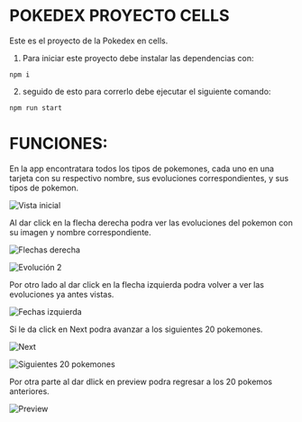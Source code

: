 # POKEDEX PROYECTO CELLS

  Este es el proyecto de la Pokedex en cells. 

1. Para iniciar este proyecto debe instalar las dependencias con:
```
npm i
```
2. seguido de esto para correrlo debe ejecutar el siguiente comando: 
```
npm run start
```
# FUNCIONES:
  En la app encontratara todos los tipos de pokemones, cada uno en una tarjeta con su respectivo nombre, sus evoluciones correspondientes, y sus tipos de pokemon.

![Vista inicial](https://res.cloudinary.com/duzyd4ju7/image/upload/v1715048737/Vista_inicial_aghno2.png)

  Al dar click en la flecha derecha podra ver las evoluciones del pokemon con su imagen y nombre correspondiente.

![Flechas derecha](https://res.cloudinary.com/duzyd4ju7/image/upload/v1715048736/Flecha_derecha_oi2dfj.png)

![Evolución 2](https://res.cloudinary.com/duzyd4ju7/image/upload/v1715048737/Siguiente_evoluci%C3%B3n_q41nzn.png)

  Por otro lado al dar click en la flecha izquierda podra volver a ver las evoluciones ya antes vistas.

![Fechas izquierda](https://res.cloudinary.com/duzyd4ju7/image/upload/v1715048737/Flecha_izquierda_ivuib6.png)

  Si le da click en Next podra avanzar a los siguientes 20 pokemones.

![Next](https://res.cloudinary.com/duzyd4ju7/image/upload/v1715048737/Next_atbg5w.png)

![Siguientes 20 pokemones](https://res.cloudinary.com/duzyd4ju7/image/upload/v1715048737/Siguientes_20_pokemones_vindsh.png)

Por otra parte al dar dlick en preview podra regresar a los 20 pokemos anteriores.

![Preview](https://res.cloudinary.com/duzyd4ju7/image/upload/v1715048736/Preview_tf2ti9.png)
